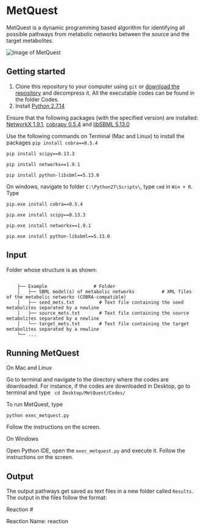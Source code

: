 # MetQuest

MetQuest is a dynamic programming based algorithm for identifying all possible pathways from metabolic networks between the source and the target metabolites.

![Image of MetQuest](https://github.com/aarthi31/MetQuest/blob/master/Images/GitHUbMetQuest.png)

## Getting started

1. Clone this repository to your computer using ```git``` or [download the repository](https://github.com/aarthi31/MetQuest/) and decompress it. All the executable codes can be found in the folder Codes.  
2. Install [Python 2.7.14](https://www.python.org/downloads/)

Ensure that the following packages (with the specified version) are installed:
[NetworkX 1.9.1](http://networkx.github.io/), [cobrapy 0.5.4](https://github.com/opencobra/cobrapy) and
[libSBML 5.13.0](http://sbml.org/Software/libSBML/docs/python-api/libsbml-downloading.html)

Use the following commands on Terminal (Mac and Linux) to install the packages
```pip install cobra==0.5.4```

```pip install scipy==0.13.3```

```pip install networkx==1.9.1```

```pip install python-libsbml==5.13.0```

On windows, navigate to folder ```C:\Python27\Scripts\```, type ```cmd``` in ```Win + R```. Type

```pip.exe install cobra==0.5.4```

```pip.exe install scipy==0.13.3```

```pip.exe install networkx==1.9.1```

```pip.exe install python-libsbml==5.13.0```


## Input

Folder whose structure is as shown:
```
   
    ├── Example                 # Folder  
    │   ├── SBML model(s) of metabolic networks          # XML files of the metabolic networks (COBRA-compatible)
    │   ├── seed_mets.txt         # Text file containing the seed metabolites separated by a newline
    │   ├── source_mets.txt       # Text file containing the source metabolites separated by a newline
    │   └── target_mets.txt       # Text file containing the target metabolites separated by a newline
    └── ...
 ```

## Running MetQuest

On Mac and Linux

Go to terminal and navigate to the directory where the codes are downloaded. For instance, if the codes are downloaded in Desktop, go to terminal and type 
``` cd Desktop/MetQuest/Codes/``` 

To run MetQuest, type 

``` python exec_metquest.py ```

Follow the instructions on the screen.

On Windows

Open Python IDE, open the ```exec_metquest.py``` and execute it. Follow the instructions on the screen.

## Output

The output pathways get saved as text files in a new folder called ```Results```. The output in the files follow the format:

Reaction #

Reaction Name: reaction



